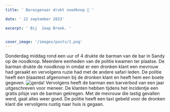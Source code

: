 ```yaml
---
title: ' Bareigenaar drukt noodknop 🛑 '

date: ' 22 september 2023' 

excerpt: ' Bij  Jaap Broek. '


cover_image: '/images/posts/1.png'
---
```


Donderdag middag rond een uur of 4 drukte de barman van de bar in Sandy op de noodknop. Meerdere eenheden van de politie kwamen ter plaatse. De barman drukte de noodknop in omdat er een dronken klant een mevrouw had geraakt en vervolgens ruzie had met de andere safari leden. De politie heeft een blaastest afgenomen bij de dronken klant en heeft hem een boete gegeven.
![gerda!](/images/posts/2.png)
 Vervolgens heeft de barman een barverbod van een jaar uitgeschreven voor meneer.
De klanten hebben tijdens het incidentje een gratis pilsje van de barman gekregen. Met de mevrouw die lastig gevallen werd, gaat alles weer goed. De politie heeft een taxi gebeld voor de dronken klant die vervolgens rustig naar huis is gegaan.